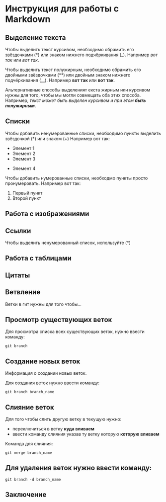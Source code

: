 # Инструкция для работы с Markdown

## Выделение текста
Чтобы выделить текст курсивом, необзодимо обрамить его звёздочками (*) или знаком нижнего подчёркивания (_). Например *вот так* или _вот так_.

Чтобы выделить текст полужирным, необходимо обрамить его двойными звёздочками (**) или двойным знаком нижнего подчёркивания (__). Например **вот так** или __вот так__.

Альтернативные способы выделеният екста жирным или курсивом нужны для того, чтобы мы могли совмещать оба этих способа. Например, _текст может быть выделен курсивом и при этом **быть полужирным**_.

## Списки
Чтобы добавить ненумерованные списки, необходимо пункты выделить звёздочкой (*) или знаком (+)
Например вот так:
* Элемент 1
* Элемент 2
* Элемент 3
+ Элемент 4

Чтобы добавить нумерованные списки, необходмо пункты просто пронумеровать. Например вот так:
1. Первый пункт
2. Второй пункт



## Работа с изображениями

## Ссылки
Чтобы выделить ненумерованный список, используйте (*)

## Работа с таблицами

## Цитаты

## Ветвление

Ветки в гит нужны для того чтобы...

## Просмотр существующих веток

Для просмотра списка всех существующих веток, нужно ввести команду:

    git branch

## Создание новых веток

Информация о создании новых веток.

Для создания веток нужно ввести команду:

    git branch branch_name
    
## Слияние веток

Для того чтобы слить другую ветку в текущую нужно:
- переключиться в ветку **куда вливаем**
- ввести команду слияния указав ту ветку которую **которую вливаем**

Команда для слияния:

    git merge branch_name

## Для удаления веток нужно ввести команду:

    git branch -d branch_name
    

## Заключение